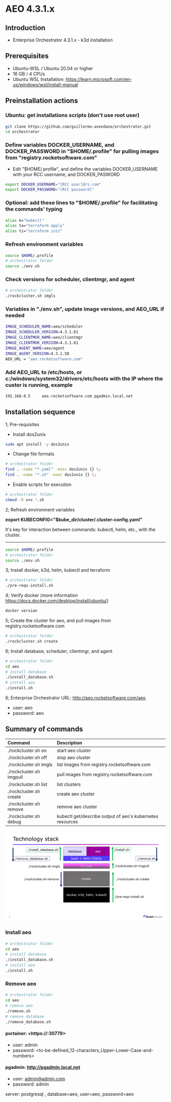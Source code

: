 # AEO 4.3.1.x

## Introduction

- Enterprise Orchestrator 4.3.1.x - k3d installation

## Prerequisites

- Ubuntu-WSL / Ubuntu 20.04 or higher
- 16 GB / 4 CPUs
- Ubuntu WSL Installation: <https://learn.microsoft.com/en-us/windows/wsl/install-manual>

## Preinstallation actions

### Ubuntu: get installations scripts (don't use root user)

```bash
git clone https://github.com/guillermo-avendano/orchestrator.git
cd orchestrator
```

### Define variables DOCKER_USERNAME, and DOCKER_PASSWORD in "$HOME/.profile" for pulling images from "registry.rocketsoftware.com"

- Edit "$HOME/.profile", and define the variables DOCKER_USERNAME with your RCC username, and DOCKER_PASWORD

```bash
export DOCKER_USERNAME="[RCC user]@rs.com"
export DOCKER_PASSWORD="[RCC password]"
```

### Optional: add these lines to "$HOME/.profile" for facilitating the commands' typing

```bash
alias k="kubectl"
alias ta="terraform apply"
alias ti="terraform init"
```

### Refresh environment variables

```bash
source $HOME/.profile
# orchestrator folder
source ./env.sh
```

### Check versions for scheduler, clientmgr, and agent

```bash
# orchestrator folder
./rockcluster.sh imgls
```

### Variables in "./env.sh", update image versions, and AEO_URL if needed

```bash
IMAGE_SCHEDULER_NAME=aeo/scheduler
IMAGE_SCHEDULER_VERSION=4.3.1.61
IMAGE_CLIENTMGR_NAME=aeo/clientmgr
IMAGE_CLIENTMGR_VERSION=4.3.1.61
IMAGE_AGENT_NAME=aeo/agent
IMAGE_AGENT_VERSION=4.3.1.58
AEO_URL = "aeo.rocketsoftware.com"
```

### Add AEO_URL to /etc/hosts, or c:/windows/system32/drivers/etc/hosts with the IP where the custer is running, example

```bash
192.168.0.5     aeo.rocketsoftware.com pgadmin.local.net
```

## Installation sequence

1; Pre-requisites

- Install dos2unix

```bash
sudo apt install -y dos2unix
```

- Change file formats

```bash
# orchestrator folder
find . -name "*.yaml" -exec dos2unix {} \;
find . -name "*.sh" -exec dos2unix {} \;
```

- Enable scripts for execution

```bash
# orchestrator folder
chmod -R u+x *.sh
```

2; Refresh environment variables

**export KUBECONFIG="$kube_dir/cluster/.cluster-config.yaml"**

It's key for interaction between commands: kubectl, helm, etc., with the cluster.
***

```bash
source $HOME/.profile
# orchestrator folder
source ./env.sh
```

3; Install docker, k3d, helm, kubectl and terraform

```bash
# orchestrator folder
./pre-reqs-install.sh
```

4; Verify docker (more information <https://docs.docker.com/desktop/install/ubuntu/>)

```bash
docker version
```

5; Create the cluster for aeo, and pull images from registry.rocketsoftware.com

```bash
# orchestrator folder
./rockcluster.sh create
```

6; Install database, scheduler, clientmgr, and agent

```bash
# orchestrator folder
cd aeo
# install database
./install_database.sh
# install aeo
./install.sh
```

6; Enterprise Orchestrator URL: <http://aeo.rocketsoftware.com/aeo>

- user: aeo
- password: aeo

## Summary of commands

| Command | Description |
|:---|:---|
| ./rockcluster.sh on | start aeo cluster |
| ./rockcluster.sh off | stop aeo cluster |
| ./rockcluster.sh imgls | list images from registry.rocketsoftware.com |
| ./rockcluster.sh imgpull | pull images from registry.rocketsoftware.com |
| ./rockcluster.sh list | list clusters |
| ./rockcluster.sh create | create aeo cluster |
| ./rockcluster.sh remove | remove aeo cluster |
| ./rockcluster.sh debug | kubectl get/describe output of aeo's kubernetes resources |

![AEO k3d commands](common/aeo_k3d_stack.png)

### Install aeo

```bash
# orchestrator folder
cd aeo
# install database
./install_database.sh
# install aeo
./install.sh
```

### Remove aeo

```bash
# orchestrator folder
cd aeo
# remove aeo
./remove.sh
# remove database
./remove_database.sh
```

#### portainer: <https://<server-ip>:30779>

- user: admin
- password: <to-be-defined_12-characters_Upper-Lower-Case-and-numbers>

#### pgadmin: <http://pgadmin.local.net>

- user: <admin@admin.com>
- password: admin

server: postgresql , database=aeo, user=aeo, password=aeo
